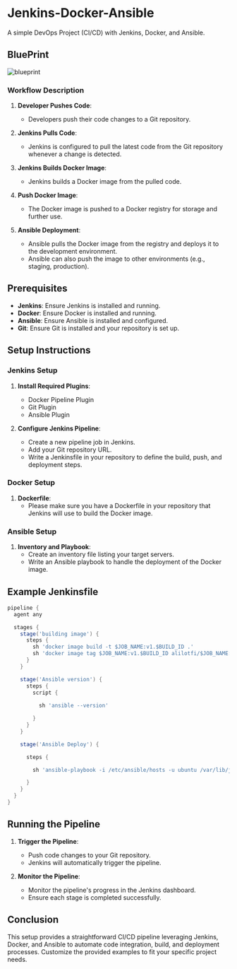 # Jenkins-Docker-Ansible

A simple DevOps Project (CI/CD) with Jenkins, Docker, and Ansible.

## BluePrint
![blueprint](https://github.com/alilotfi23/jenkins-docker-ansible/assets/91953142/8d1eb684-2ac9-46ba-8b9e-cae8a822f23f)

### Workflow Description

1. **Developer Pushes Code**:
    - Developers push their code changes to a Git repository.

2. **Jenkins Pulls Code**:
    - Jenkins is configured to pull the latest code from the Git repository whenever a change is detected.

3. **Jenkins Builds Docker Image**:
    - Jenkins builds a Docker image from the pulled code.

4. **Push Docker Image**:
    - The Docker image is pushed to a Docker registry for storage and further use.

5. **Ansible Deployment**:
    - Ansible pulls the Docker image from the registry and deploys it to the development environment.
    - Ansible can also push the image to other environments (e.g., staging, production).

## Prerequisites

- **Jenkins**: Ensure Jenkins is installed and running.
- **Docker**: Ensure Docker is installed and running.
- **Ansible**: Ensure Ansible is installed and configured.
- **Git**: Ensure Git is installed and your repository is set up.

## Setup Instructions

### Jenkins Setup

1. **Install Required Plugins**:
    - Docker Pipeline Plugin
    - Git Plugin
    - Ansible Plugin

2. **Configure Jenkins Pipeline**:
    - Create a new pipeline job in Jenkins.
    - Add your Git repository URL.
    - Write a Jenkinsfile in your repository to define the build, push, and deployment steps.

### Docker Setup

1. **Dockerfile**:
    - Please make sure you have a Dockerfile in your repository that Jenkins will use to build the Docker image.

### Ansible Setup

1. **Inventory and Playbook**:
    - Create an inventory file listing your target servers.
    - Write an Ansible playbook to handle the deployment of the Docker image.

## Example Jenkinsfile

```groovy
pipeline {
  agent any

  stages {
    stage('building image') {
      steps {
        sh 'docker image build -t $JOB_NAME:v1.$BUILD_ID .'
        sh 'docker image tag $JOB_NAME:v1.$BUILD_ID alilotfi/$JOB_NAME:latest'
      }
    }

    stage('Ansible version') {
      steps {
        script {
          
          sh 'ansible --version'

        }
      }
    }

    stage('Ansible Deploy') {

      steps {

        sh 'ansible-playbook -i /etc/ansible/hosts -u ubuntu /var/lib/jenkins/workspace/jenkins-docker-ansible/ansible/play.yml'

      }
    }
  }
}
```

## Running the Pipeline

1. **Trigger the Pipeline**:
    - Push code changes to your Git repository.
    - Jenkins will automatically trigger the pipeline.

2. **Monitor the Pipeline**:
    - Monitor the pipeline's progress in the Jenkins dashboard.
    - Ensure each stage is completed successfully.

## Conclusion

This setup provides a straightforward CI/CD pipeline leveraging Jenkins, Docker, and Ansible to automate code integration, build, and deployment processes. Customize the provided examples to fit your specific project needs.

